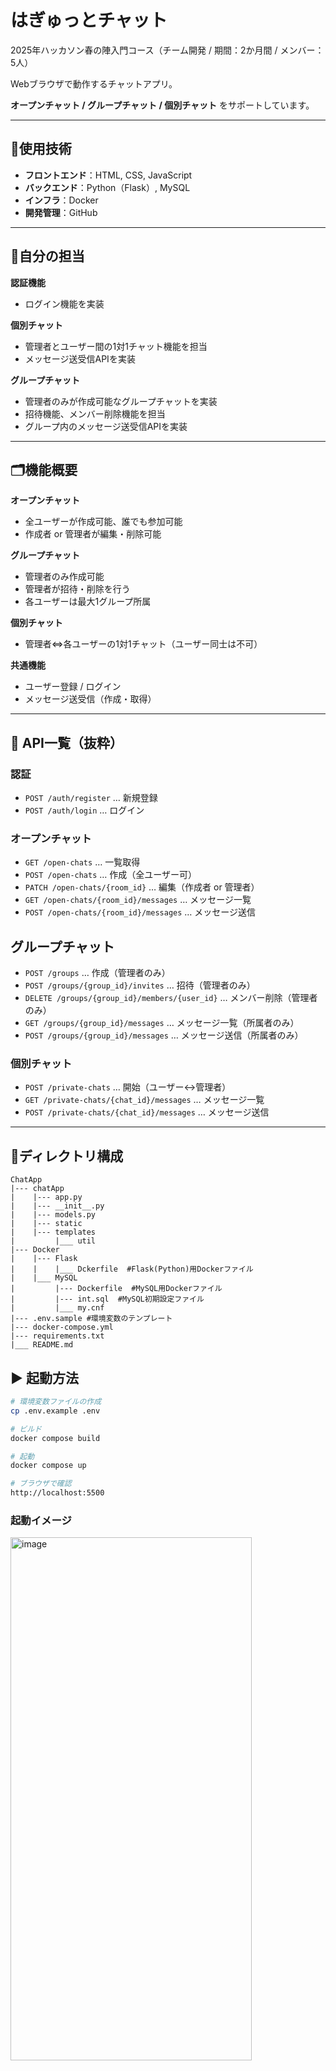 # はぎゅっとチャット
2025年ハッカソン春の陣入門コース（チーム開発 / 期間：2か月間 / メンバー：5人）

Webブラウザで動作するチャットアプリ。

**オープンチャット / グループチャット / 個別チャット** をサポートしています。

---
## 🚀使用技術
- **フロントエンド**：HTML, CSS, JavaScript
- **バックエンド**：Python（Flask）, MySQL
- **インフラ**：Docker
- **開発管理**：GitHub

---
## 👤自分の担当
**認証機能**
- ログイン機能を実装

**個別チャット**
- 管理者とユーザー間の1対1チャット機能を担当
- メッセージ送受信APIを実装

**グループチャット**
- 管理者のみが作成可能なグループチャットを実装
- 招待機能、メンバー削除機能を担当
- グループ内のメッセージ送受信APIを実装

---
## 🗂️機能概要
**オープンチャット**
- 全ユーザーが作成可能、誰でも参加可能
- 作成者 or 管理者が編集・削除可能

**グループチャット**
- 管理者のみ作成可能
- 管理者が招待・削除を行う
- 各ユーザーは最大1グループ所属

**個別チャット**
- 管理者⇔各ユーザーの1対1チャット（ユーザー同士は不可）

**共通機能**
- ユーザー登録 / ログイン
- メッセージ送受信（作成・取得）

---
## 📑 API一覧（抜粋）
### 認証
- `POST /auth/register` … 新規登録
- `POST /auth/login` … ログイン

### オープンチャット
- `GET /open-chats` … 一覧取得  
- `POST /open-chats` … 作成（全ユーザー可）  
- `PATCH /open-chats/{room_id}` … 編集（作成者 or 管理者）  
- `GET /open-chats/{room_id}/messages` … メッセージ一覧  
- `POST /open-chats/{room_id}/messages` … メッセージ送信

## グループチャット
- `POST /groups` … 作成（管理者のみ）  
- `POST /groups/{group_id}/invites` … 招待（管理者のみ）  
- `DELETE /groups/{group_id}/members/{user_id}` … メンバー削除（管理者のみ）  
- `GET /groups/{group_id}/messages` … メッセージ一覧（所属者のみ）  
- `POST /groups/{group_id}/messages` … メッセージ送信（所属者のみ）  

### 個別チャット
- `POST /private-chats` … 開始（ユーザー↔管理者）  
- `GET /private-chats/{chat_id}/messages` … メッセージ一覧  
- `POST /private-chats/{chat_id}/messages` … メッセージ送信

---
## 📂ディレクトリ構成
```
ChatApp
|--- chatApp
|    |--- app.py
|    |--- __init__.py
|    |--- models.py
|    |--- static
|    |--- templates
|         |___ util
|--- Docker  
|    |--- Flask
|    |    |___ Dckerfile  #Flask(Python)用Dockerファイル
|    |___ MySQL
|         |--- Dockerfile  #MySQL用Dockerファイル
|         |--- int.sql  #MySQL初期設定ファイル
|         |___ my.cnf
|--- .env.sample #環境変数のテンプレート  
|--- docker-compose.yml  
|--- requirements.txt  
|___ README.md
```

## ▶️  起動方法
```bash
# 環境変数ファイルの作成
cp .env.example .env

# ビルド
docker compose build

# 起動
docker compose up

# ブラウザで確認
http://localhost:5500
```

### 起動イメージ
<img width="386" height="837" alt="image" src="https://github.com/user-attachments/assets/a5fccb67-b9ff-4023-a9a2-3bece3d83d5e" />
